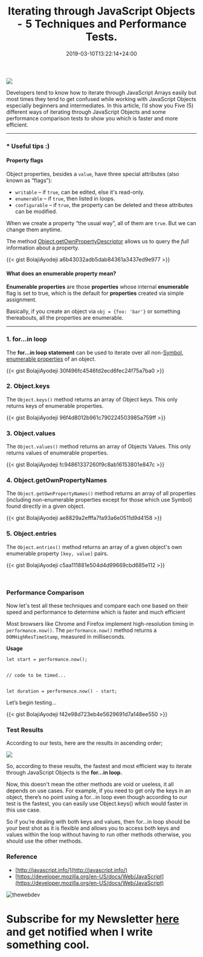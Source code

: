 ﻿---
title: "Iterating through JavaScript Objects  -  5 Techniques and Performance Tests."
date: 2019-03-10T13:22:14+24:00
draft: false
type: "post"
tags: ["javascript", "es6", "objects"]
---

![](https://cdn-images-1.medium.com/max/800/1*KWR1E4S6N5uZiWPd0x9KRg.png)

Developers tend to know how to iterate through JavaScript Arrays easily but most
times they tend to get confused while working with JavaScript Objects especially
beginners and intermediates. In this article, I’d show you Five (5) different
ways of iterating through JavaScript Objects and some performance comparison
tests to show you which is faster and more efficient.

*****

### * Useful tips :)

#### Property flags

Object properties, besides a `value`, have three special attributes (also known
as “flags”):

* `writable` – if `true`, can be edited, else it's read-only.
* `enumerable` – if `true`, then listed in loops.
* `configurable` – if `true`, the property can be deleted and these attributes can
be modified.

When we create a property “the usual way”, all of them are `true`. But we can
change them anytime.

The method
[Object.getOwnPropertyDescriptor](https://developer.mozilla.org/en-US/docs/Web/JavaScript/Reference/Global_Objects/Object/getOwnPropertyDescriptor)
allows us to query the *full* information about a property.

{{< gist BolajiAyodeji a6b43032adb5dab84361a3437ed9e977 >}}

#### **What does an enumerable property mean?**

**Enumerable properties** are those **properties** whose internal **enumerable**
flag is set to true, which is the default for **properties** created via simple
assignment.

Basically, if you create an object via `obj = {foo: 'bar'}` or something
thereabouts, all the properties are enumerable.

*****

### 1. for…in loop

The **for...in loop statement** can be used to iterate over all
non-[Symbol](https://developer.mozilla.org/en-US/docs/Web/JavaScript/Reference/Global_Objects/Symbol),
[enumerable
properties](https://developer.mozilla.org/en-US/docs/Web/JavaScript/Enumerability_and_ownership_of_properties)
of an object.

{{< gist BolajiAyodeji 30f496fc4546fd2ecd6fec24f75a7ba0 >}}

### 2. Object.keys

The `Object.keys()` method returns an array of Object keys. This only returns
keys of enumerable properties.

{{< gist BolajiAyodeji 96f4d8012b961c790224503985a759ff >}}

### 3. Object.values

The `Object.values()` method returns an array of Objects Values. This only
returns values of enumerable properties.

{{< gist BolajiAyodeji fc94861337260f9c8ab16153801e847c >}}

### 4. Object.getOwnPropertyNames

The `Object.getOwnPropertyNames()` method returns an array of all properties
(including non-enumerable properties except for those which use Symbol) found
directly in a given object.

{{< gist BolajiAyodeji ae8829a2efffa7fa93a6e0511d9d4158 >}}

### 5. Object.entries

The `Object.entries()` method returns an array of a given object's own
enumerable property `[key, value]` pairs. 

{{< gist BolajiAyodeji c5aa111881e504d4d99669cbd685e112 >}}

<br> 

### Performance Comparison

Now let's test all these techniques and compare each one based on their speed
and performance to determine which is faster and much efficient

Most browsers like Chrome and Firefox implement high-resolution timing in
`performance.now()`. The `performance.now()` method returns a
`DOMHighResTimeStamp`, measured in milliseconds.

**Usage**

```
let start = performance.now();


// code to be timed...


let duration = performance.now() - start;

```

Let’s begin testing…

{{< gist BolajiAyodeji f42e98d723eb4e5629691d7a148ee550 >}}

### Test Results

According to our tests, here are the results in ascending order;

![](https://res.cloudinary.com/iambeejayayo/image/upload/v1552257253/loop.png)

So, according to these results, the fastest and most efficient way to iterate
through JavaScript Objects is the **for…in loop.**

Now, this doesn't mean the other methods are void or useless, it all depends on
use cases. For example, if you need to get only the keys in an object, there’s
no point using a for…in loop even though according to our test is the fastest,
you can easily use Object.keys() which would faster in this use case.

So if you’re dealing with both keys and values, then for…in loop should be your
best shot as it is flexible and allows you to access both keys and values within
the loop without having to run other methods otherwise, you should use the other
methods.

### Reference

* [http://javascript.info/](http://javascript.info/)
* [https://developer.mozilla.org/en-US/docs/Web/JavaScript](https://developer.mozilla.org/en-US/docs/Web/JavaScript)

![thewebdev](https://res.cloudinary.com/iambeejayayo/image/upload/c_scale,w_100/v1547954566/fav-500.png)

# Subscribe for my Newsletter [here](https://eepurl.com/geCCfL) and get notified when I write something cool.